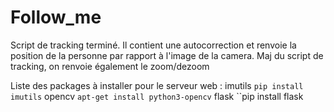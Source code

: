 # Follow_me

Script de tracking terminé. Il contient une autocorrection et renvoie la position de la personne par rapport à l'image de la camera.
Maj du script de tracking, on renvoie également le zoom/dezoom


Liste des packages à installer pour le serveur web :
imutils ``pip install imutils``
opencv ``apt-get install python3-opencv``
flask ``pip install flask
